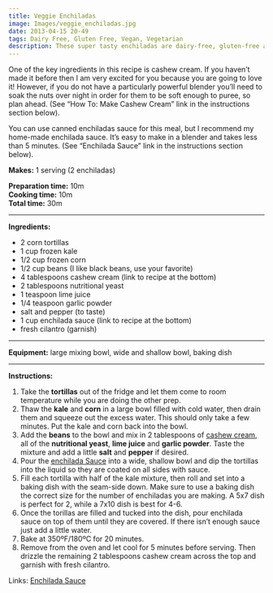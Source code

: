 ```yaml
---
title: Veggie Enchiladas
image: Images/veggie_enchiladas.jpg
date: 2013-04-15 20-49
tags: Dairy Free, Gluten Free, Vegan, Vegetarian
description: These super tasty enchiladas are dairy-free, gluten-free and vegan! With all the crazy dietary restrictions out there now-a-days, these enchiladas are safe to feed to almost anyone. Best of all, they taste so great you won't care how healthy they are.
---
```

One of the key ingredients in this recipe is cashew cream. If you haven’t made it before then I am very excited for you because you are going to love it! However, if you do not have a particularly powerful blender you’ll need to soak the nuts over night in order for them to be soft enough to puree, so plan ahead. (See “How To: Make Cashew Cream” link in the instructions section below).

You can use canned enchiladas sauce for this meal, but I recommend my home-made enchilada sauce. It’s easy to make in a blender and takes less than 5 minutes. (See “Enchilada Sauce” link in the instructions section below).

**Makes:** 1 serving (2 enchiladas)

**Preparation time:** 10m  
**Cooking time:** 10m  
**Total time:** 30m

---

**Ingredients:**

- 2 corn tortillas
- 1 cup frozen kale
- 1/2 cup frozen corn
- 1/2  cup beans (I like black beans, use your favorite)
- 4 tablespoons cashew cream (link to recipe at the bottom)
- 2 tablespoons nutritional yeast
- 1 teaspoon lime juice
- 1/4 teaspoon garlic powder
-  salt and pepper (to taste)
- 1 cup enchilada sauce (link to recipe at the bottom)
-  fresh cilantro (garnish)


---

**Equipment:** large mixing bowl, wide and shallow bowl, baking dish 

---

**Instructions:**

1. Take the **tortillas** out of the fridge and let them come to room temperature while you are doing the other prep. 
1. Thaw the **kale** and **corn** in a large bowl filled with cold water, then drain them and squeeze out the excess water. This should only take a few minutes. Put the kale and corn back into the bowl.
1. Add the **beans** to the bowl and mix in 2 tablespoons of [cashew cream](https://wafflehearts.com/recipes/cashew-cream), all of the **nutritional yeast**, **lime juice** and **garlic powder**. Taste the mixture and add a little **salt** and **pepper** if desired.
1. Pour the [enchilada Sauce](https://wafflehearts.com/recipes/enchilada_sauce) into a wide, shallow bowl and dip the tortillas into the liquid so they are coated on all sides with sauce.
1. Fill each tortilla with half of the kale mixture, then roll and set into a baking dish with the seam-side down. Make sure to use a baking dish the correct size for the number of enchiladas you are making. A 5x7 dish is perfect for 2, while a 7x10 dish is best for 4-6.
1. Once the torillas are filled and tucked into the dish, pour enchilada sauce on top of them until they are covered. If there isn’t enough sauce just add a little water. 
1. Bake at 350ºF/180ºC for 20 minutes.
1. Remove from the oven and let cool for 5 minutes before serving. Then drizzle the remaining 2 tablespoons cashew cream across the top and garnish with fresh cilantro.


Links: [Enchilada Sauce](https://wafflehearts.com/recipes/cashew_cream)
